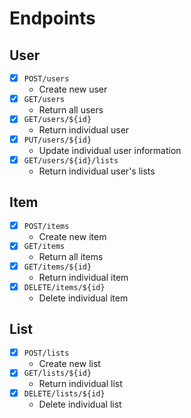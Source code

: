 # Endpoints

## User
* [x] `POST/users`
   * Create new user
* [x] `GET/users`
    * Return all users
* [x] `GET/users/${id}`
    * Return individual user
* [x] `PUT/users/${id}`
    * Update individual user information
* [x] `GET/users/${id}/lists`
    * Return individual user's lists

## Item
* [x] `POST/items`
   * Create new item
* [x] `GET/items`
    * Return all items
* [x] `GET/items/${id}`
    * Return individual item
* [x] `DELETE/items/${id}`
    * Delete individual item

## List
* [x] `POST/lists`
   * Create new list
* [x] `GET/lists/${id}`
    * Return individual list
* [x] `DELETE/lists/${id}`
    * Delete individual list
